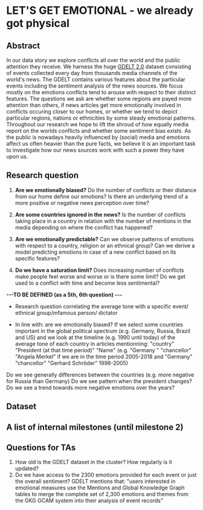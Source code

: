# LET'S GET EMOTIONAL - we already got physical

## Abstract

In our data story we explore conflicts all over the world and the public attention they receive. We harness the huge [GDELT 2.0](https://www.gdeltproject.org/data.html#documentation) dataset consisting of events collected every day from thousands media channels of the world's news. The GDELT contains various features about the particular events including the sentiment analysis of the news sources. We focus mostly on the emotions conflicts tend to arouse with respect to their distinct features. The questions we ask are whether some regions are payed more attention than others, if news articles get more emotionally involved in conflicts occuring closer to our homes, or whether we tend to depict particular regions, nations or ethnicities by some steady emotional patterns. Throughout our research we hope to lift the shroud of how equally media report on the worlds conflicts and whether some sentiment bias exists. As the public is nowadays heavily influenced by (social) media and emotions affect us often heavier than the pure facts, we believe it is an important task to investigate how our news sources work with such a power they have upon us. 


## Research question

1. **Are we emotionally biased?** Do the number of conflicts or their distance from our home define our emotions? Is there an underlying trend of a more positive or negative news perception over time?

2. **Are some countries ignored in the news?**  Is the number of conflicts taking place in a country in relation with the number of mentions in the media depending on where the conflict has happened? 

3. **Are we emotionally predictable?** Can we observe patterns of emotions with respect to a country, religion or an ethnical group? Can we derive a model predicting emotions in case of a new conflict based on its specific features?

4. **Do we have a saturation limit?** Does increasing number of conflicts make people feel worse and worse or is there some limit? Do we get used to a conflict with time and become less sentimental? 


**---TO BE DEFINED (as a 5th, 6th question) ---**
- Research question correlating the average tone with a specific event/ ethnical group/mfamous person/ dictator 

- In line with: are we emotionally biased? If we select some countries important in the global political spectrum (e.g. Germany, Russia, Brazil and US) and we look at the timeline (e.g. 1990 until today) of the average tone of each country in articles mentionning: "country" "President (at that time period)" "Name" (e.g. "Germany " "chancellor" "Angela Merkel" if we are in the time period 2005-2018 and "Germany" "chancellor" "Gerhard Schröder" 1998-2005)

Do we see generally differences between the countries (e.g. more negative for Russia than Germany)
Do we see pattern when the president changes?
Do we see a trend towards more negative emotions over the years?


## Dataset

## A list of internal milestones (until milestone 2)

## Questions for TAs

1. How old is the GDELT dataset in the cluster? How regularly is it updated?
2. Do we have access to the 2300 emotions provided for each event or just the overall sentiment? GDELT mentions that: "users interested in emotional measures use the Mentions and Global Knowledge Graph tables to merge the complete set of 2,300 emotions and themes from the GKG GCAM system into their analysis of event records"
